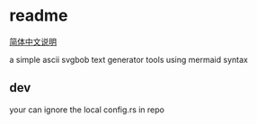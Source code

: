 # readme

[简体中文说明](./readme_CN.md)

a simple ascii svgbob text generator tools using mermaid syntax


## dev

your can ignore the local config.rs in repo

